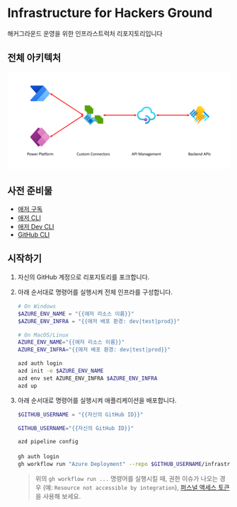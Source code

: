 # Infrastructure for Hackers Ground

해커그라운드 운영을 위한 인프라스트럭처 리포지토리입니다

## 전체 아키텍처

![전체 아키텍처](./assets/architecture.png)

## 사전 준비물

- [애저 구독](https://azure.microsoft.com/ko-kr/free/?WT.mc_id=dotnet-91712-juyoo)
- [애저 CLI](https://learn.microsoft.com/ko-kr/cli/azure/what-is-azure-cli?WT.mc_id=dotnet-91712-juyoo)
- [애저 Dev CLI](https://learn.microsoft.com/ko-kr/azure/developer/azure-developer-cli/overview?WT.mc_id=dotnet-91712-juyoo)
- [GitHub CLI](https://docs.github.com/ko/github-cli/github-cli/about-github-cli)

## 시작하기

1. 자신의 GitHub 계정으로 리포지토리를 포크합니다.
1. 아래 순서대로 명령어를 실행시켜 전체 인프라를 구성합니다.

    ```powershell
    # On Windows
    $AZURE_ENV_NAME = "{{애저 리소스 이름}}"
    $AZURE_ENV_INFRA = "{{애저 배포 환경: dev|test|prod}}"
    ```

    ```bash
    # On MacOS/Linux
    AZURE_ENV_NAME="{{애저 리소스 이름}}"
    AZURE_ENV_INFRA="{{애저 배포 환경: dev|test|prod}}"
    ```

    ```bash
    azd auth login
    azd init -e $AZURE_ENV_NAME
    azd env set AZURE_ENV_INFRA $AZURE_ENV_INFRA
    azd up
    ```

1. 아래 순서대로 명령어를 실행시켜 애플리케이션을 배포합니다.

    ```powershell
    $GITHUB_USERNAME = "{{자신의 GitHub ID}}"
    ```

    ```bash
    GITHUB_USERNAME="{{자신의 GitHub ID}}"
    ```

    ```bash
    azd pipeline config

    gh auth login
    gh workflow run "Azure Deployment" --repo $GITHUB_USERNAME/infrastructure
    ```

    > 위의 `gh workflow run ...` 명령어를 실행시킬 때, 권한 이슈가 나오는 경우 (예: `Resource not accessible by integration`), [퍼스널 액세스 토큰](https://docs.github.com/ko/authentication/keeping-your-account-and-data-secure/managing-your-personal-access-tokens)을 사용해 보세요.
    